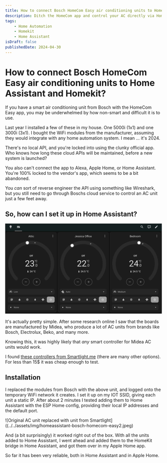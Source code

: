 ```yaml
---
title: How to connect Bosch HomeCom Easy air conditioning units to Home Assistant and Homekit?
description: Ditch the HomeCom app and control your AC directly via Home Assistant and Apple Homekit with a local API!
tags:
    - Home Automation
    - Homekit
    - Home Assistant
isDraft: false
publishedDate: 2024-04-30
---
```

# How to connect Bosch HomeCom Easy air conditioning units to Home Assistant and Homekit?
If you have a smart air conditioning unit from Bosch with the HomeCom Easy app, you may be underwhelmed by how non-smart and difficult it is to use. 

Last year I installed a few of these in my house. One 5000i (1x1) and one 3000i (3x1). I bought the WiFi modules from the manufacturer, assuming they would integrate with any home automation system. I mean ... it's 2024. 

There's no local API, and you're locked into using the clunky official app. Who knows how long these cloud APIs will be maintained, before a new system is launched?

You also can't connect the app to Alexa, Apple Home, or Home Assistant. You're 100% locked to the vendor's app, which seems to be a bit abandoned. 

You _can_ sort of reverse engineer the API using something like Wireshark, but you still need to go through Boschs cloud service to control an AC unit just a few feet away. 


## So, how can I set it up in Home Assistant?
![All AC units added to Home Assistant](../../assets/img/homeassistant-bosch-homecom-easy.jpeg)

It's actually pretty simple. After some research online I saw that the boards are manufactured by Midea, who produce a lot of AC units from brands like Bosch, Electrolux, Beko, and many more.

Knowing this, it was highly likely that _any_ smart controller for Midea AC units would work.

I found [these controllers from Smartlight.me](https://smartlight.me/smart-home-devices/wifi-devices/wifi-dongle-air-conditioners-midea-idea-electrolux-for-home-assistant) (there are many other options). For less than 15$ it was cheap enough to test.

## Installation
I replaced the modules from Bosch with the above unit, and logged onto the temporary WiFi network it creates. I set it up on my IOT SSID, giving each unit a static IP. After about 2 minutes I tested adding them to Home Assistant with the ESP Home config, providing their local IP addresses and the default port. 

![Original AC unit replaced with unit from Smartlight]((../../assets/img/homeassistant-bosch-homecom-easy2.jpeg)

And (a bit surprisingly) it worked right out of the box. With all the units added to Home Assistant, I went ahead and added them to the HomeKit bridge in Home Assistant, and got them over in my Apple Home app. 

So far it has been very reliable, both in Home Assistant and in Apple Home. 

